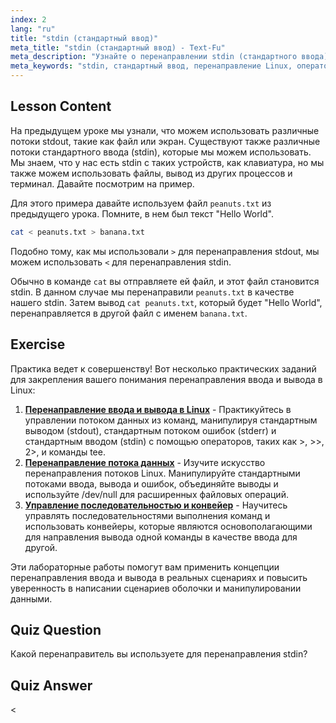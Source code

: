 ```yaml
---
index: 2
lang: "ru"
title: "stdin (стандартный ввод)"
meta_title: "stdin (стандартный ввод) - Text-Fu"
meta_description: "Узнайте о перенаправлении stdin (стандартного ввода) в Linux. Поймите, как использовать оператор '<' с файлами и командами. Изучите практические примеры и улучшите свои навыки работы с командной строкой Linux."
meta_keywords: "stdin, стандартный ввод, перенаправление Linux, оператор <, учебник Linux, командная строка, для начинающих, руководство"
---
```


## Lesson Content

На предыдущем уроке мы узнали, что можем использовать различные потоки stdout, такие как файл или экран. Существуют также различные потоки стандартного ввода (stdin), которые мы можем использовать. Мы знаем, что у нас есть stdin с таких устройств, как клавиатура, но мы также можем использовать файлы, вывод из других процессов и терминал. Давайте посмотрим на пример.

Для этого примера давайте используем файл `peanuts.txt` из предыдущего урока. Помните, в нем был текст "Hello World".

```bash
cat < peanuts.txt > banana.txt
```

Подобно тому, как мы использовали `>` для перенаправления stdout, мы можем использовать `<` для перенаправления stdin.

Обычно в команде `cat` вы отправляете ей файл, и этот файл становится stdin. В данном случае мы перенаправили `peanuts.txt` в качестве нашего stdin. Затем вывод `cat peanuts.txt`, который будет "Hello World", перенаправляется в другой файл с именем `banana.txt`.

## Exercise

Практика ведет к совершенству! Вот несколько практических заданий для закрепления вашего понимания перенаправления ввода и вывода в Linux:

1. **[Перенаправление ввода и вывода в Linux](https://labex.io/ru/labs/comptia-redirecting-input-and-output-in-linux-590840)** - Практикуйтесь в управлении потоком данных из команд, манипулируя стандартным выводом (stdout), стандартным потоком ошибок (stderr) и стандартным вводом (stdin) с помощью операторов, таких как >, >>, 2>, и команды tee.
2. **[Перенаправление потока данных](https://labex.io/ru/labs/linux-data-stream-redirection-17995)** - Изучите искусство перенаправления потоков Linux. Манипулируйте стандартными потоками ввода, вывода и ошибок, объединяйте выводы и используйте /dev/null для расширенных файловых операций.
3. **[Управление последовательностью и конвейер](https://labex.io/ru/labs/linux-sequence-control-and-pipeline-17994)** - Научитесь управлять последовательностями выполнения команд и использовать конвейеры, которые являются основополагающими для направления вывода одной команды в качестве ввода для другой.

Эти лабораторные работы помогут вам применить концепции перенаправления ввода и вывода в реальных сценариях и повысить уверенность в написании сценариев оболочки и манипулировании данными.

## Quiz Question

Какой перенаправитель вы используете для перенаправления stdin?

## Quiz Answer

<
